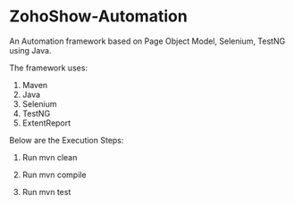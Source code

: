 # ZohoShow-Automation

An Automation framework based on Page Object Model, Selenium, TestNG using Java.

The framework uses:

1. Maven
2. Java
3. Selenium
4. TestNG
5. ExtentReport

Below are the Execution Steps:

1. Run mvn clean

2. Run mvn compile

3. Run mvn test

